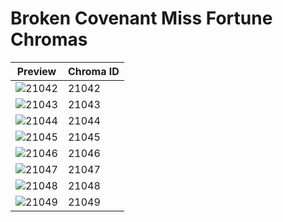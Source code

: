 # Broken Covenant Miss Fortune Chromas

| Preview | Chroma ID |
|---------|-----------|
| ![21042](https://raw.communitydragon.org/latest/plugins/rcp-be-lol-game-data/global/default/v1/champion-chroma-images/21/21042.png) | 21042 |
| ![21043](https://raw.communitydragon.org/latest/plugins/rcp-be-lol-game-data/global/default/v1/champion-chroma-images/21/21043.png) | 21043 |
| ![21044](https://raw.communitydragon.org/latest/plugins/rcp-be-lol-game-data/global/default/v1/champion-chroma-images/21/21044.png) | 21044 |
| ![21045](https://raw.communitydragon.org/latest/plugins/rcp-be-lol-game-data/global/default/v1/champion-chroma-images/21/21045.png) | 21045 |
| ![21046](https://raw.communitydragon.org/latest/plugins/rcp-be-lol-game-data/global/default/v1/champion-chroma-images/21/21046.png) | 21046 |
| ![21047](https://raw.communitydragon.org/latest/plugins/rcp-be-lol-game-data/global/default/v1/champion-chroma-images/21/21047.png) | 21047 |
| ![21048](https://raw.communitydragon.org/latest/plugins/rcp-be-lol-game-data/global/default/v1/champion-chroma-images/21/21048.png) | 21048 |
| ![21049](https://raw.communitydragon.org/latest/plugins/rcp-be-lol-game-data/global/default/v1/champion-chroma-images/21/21049.png) | 21049 |